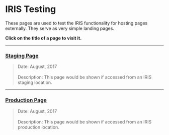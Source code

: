 # IRIS  Testing

These pages are used to test the IRIS functionality for hosting pages externally. They serve as very simple landing pages.

**Click on the title of a page to visit it.**

----
### [Staging Page](https://dejai.github.io/iris/pages/testing/promoPage_staging.html)
> Date: August, 2017<br/><br/>
> Description: This page would be shown if accessed from an IRIS staging location.

----
### [Production Page](https://dejai.github.io/iris/pages/testing/promoPage_prod.html)
> Date: August, 2017 <br/><br/>
> Description: This page would be shown if accessed from an IRIS production location.

